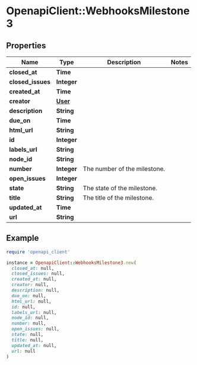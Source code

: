 # OpenapiClient::WebhooksMilestone3

## Properties

| Name | Type | Description | Notes |
| ---- | ---- | ----------- | ----- |
| **closed_at** | **Time** |  |  |
| **closed_issues** | **Integer** |  |  |
| **created_at** | **Time** |  |  |
| **creator** | [**User**](User.md) |  |  |
| **description** | **String** |  |  |
| **due_on** | **Time** |  |  |
| **html_url** | **String** |  |  |
| **id** | **Integer** |  |  |
| **labels_url** | **String** |  |  |
| **node_id** | **String** |  |  |
| **number** | **Integer** | The number of the milestone. |  |
| **open_issues** | **Integer** |  |  |
| **state** | **String** | The state of the milestone. |  |
| **title** | **String** | The title of the milestone. |  |
| **updated_at** | **Time** |  |  |
| **url** | **String** |  |  |

## Example

```ruby
require 'openapi_client'

instance = OpenapiClient::WebhooksMilestone3.new(
  closed_at: null,
  closed_issues: null,
  created_at: null,
  creator: null,
  description: null,
  due_on: null,
  html_url: null,
  id: null,
  labels_url: null,
  node_id: null,
  number: null,
  open_issues: null,
  state: null,
  title: null,
  updated_at: null,
  url: null
)
```

